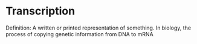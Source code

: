 # Transcription

Definition: A written or printed representation of something. In biology, the process of copying genetic information from DNA to mRNA